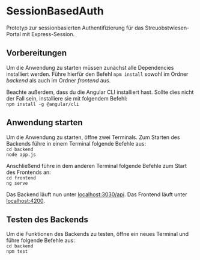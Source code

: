# SessionBasedAuth

Prototyp zur sessionbasierten Authentifizierung für das Streuobstwiesen-Portal mit Express-Session.

## Vorbereitungen

Um die Anwendung zu starten müssen zunächst alle Dependencies installiert werden. Führe hierfür den Befehl `npm install` sowohl im Ordner _backend_ als auch im Ordner _frontend_ aus.

Beachte außerdem, dass du die Angular CLI installiert hast. Sollte dies nicht der Fall sein, installiere sie mit folgendem Befehl: <br />
`npm install -g @angular/cli`

## Anwendung starten

Um die Anwendung zu starten, öffne zwei Terminals. Zum Starten des Backends führe in einem Terminal folgende Befehle aus: <br />
`cd backend` <br />
`node app.js`

Anschließend führe in dem anderen Terminal folgende Befehle zum Start des Frontends an: <br />
`cd frontend` <br />
`ng serve`

Das Backend läuft nun unter [localhost:3030/api](http://localhost:3030/api). Das Frontend läuft unter [localhost:4200](http://localhost:4200).

## Testen des Backends

Um die Funktionen des Backends zu testen, öffne ein neues Terminal und führe folgende Befehle aus: <br />
`cd backend` <br />
`npm test`
